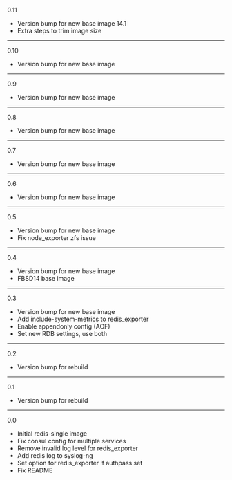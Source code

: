 0.11

* Version bump for new base image 14.1
* Extra steps to trim image size

---

0.10

* Version bump for new base image

---

0.9

* Version bump for new base image

---

0.8

* Version bump for new base image

---

0.7

* Version bump for new base image

---

0.6

* Version bump for new base image

---

0.5

* Version bump for new base image
* Fix node_exporter zfs issue

---

0.4

* Version bump for new base image
* FBSD14 base image

---

0.3

* Version bump for new base image
* Add include-system-metrics to redis_exporter
* Enable appendonly config (AOF)
* Set new RDB settings, use both

---

0.2

* Version bump for rebuild

---

0.1

* Version bump for rebuild

---

0.0

* Initial redis-single image
* Fix consul config for multiple services
* Remove invalid log level for redis_exporter
* Add redis log to syslog-ng
* Set option for redis_exporter if authpass set
* Fix README